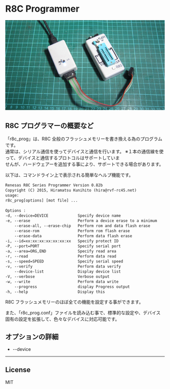 R8C Programmer
=========
![R8C/Programmer](R8C_Programmer.jpg)

## R8C プログラマーの概要など

「r8c_prog」は、R8C 全般のフラッシュメモリーを書き換える為のプログラム   
です。   
通常は、シリアル通信を使ってデバイスと通信を行います。
※１本の通信線を使って、デバイスと通信するプロトコルはサポートしていま   
せんが、ハードウェアーを追加する事により、サポートできる場合があります。   
   
以下は、コマンドライン上で表示される簡単なヘルプ機能です。   
```
Renesas R8C Series Programmer Version 0.82b
Copyright (C) 2015, Hiramatsu Kunihito (hira@rvf-rc45.net)
usage:
r8c_prog[options] [mot file] ...

Options :
-d, --device=DEVICE             Specify device name
-e, --erase                     Perform a device erase to a minimum
    --erase-all, --erase-chip   Perform rom and data flash erase
    --erase-rom                 Perform rom flash erase
    --erase-data                Perform data flash erase
-i, --id=xx:xx:xx:xx:xx:xx:xx   Specify protect ID
-P, --port=PORT                 Specify serial port
-a, --area=ORG,END              Specify read area
-r, --read                      Perform data read
-s, --speed=SPEED               Specify serial speed
-v, --verify                    Perform data verify
    --device-list               Display device list
-V, --verbose                   Verbose output
-w, --write                     Perform data write
    --progress                  display Progress output
-h, --help                      Display this
```
R8C フラッシュメモリーのほぼ全ての機能を設定する事ができます。   
   
また、「r8c_prog.conf」ファイルを読み込む事で、標準的な設定や、デバイス   
固有の設定を拡張して、色々なデバイスに対応可能です。   
   
## オプションの詳細
   
 - --device 


---
   
License
---

MIT

